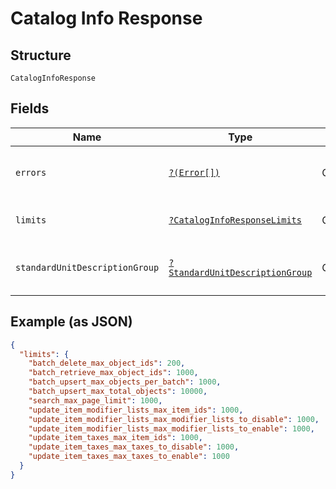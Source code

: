 
# Catalog Info Response

## Structure

`CatalogInfoResponse`

## Fields

| Name | Type | Tags | Description | Getter | Setter |
|  --- | --- | --- | --- | --- | --- |
| `errors` | [`?(Error[])`](../../doc/models/error.md) | Optional | Any errors that occurred during the request. | getErrors(): ?array | setErrors(?array errors): void |
| `limits` | [`?CatalogInfoResponseLimits`](../../doc/models/catalog-info-response-limits.md) | Optional | - | getLimits(): ?CatalogInfoResponseLimits | setLimits(?CatalogInfoResponseLimits limits): void |
| `standardUnitDescriptionGroup` | [`?StandardUnitDescriptionGroup`](../../doc/models/standard-unit-description-group.md) | Optional | Group of standard measurement units. | getStandardUnitDescriptionGroup(): ?StandardUnitDescriptionGroup | setStandardUnitDescriptionGroup(?StandardUnitDescriptionGroup standardUnitDescriptionGroup): void |

## Example (as JSON)

```json
{
  "limits": {
    "batch_delete_max_object_ids": 200,
    "batch_retrieve_max_object_ids": 1000,
    "batch_upsert_max_objects_per_batch": 1000,
    "batch_upsert_max_total_objects": 10000,
    "search_max_page_limit": 1000,
    "update_item_modifier_lists_max_item_ids": 1000,
    "update_item_modifier_lists_max_modifier_lists_to_disable": 1000,
    "update_item_modifier_lists_max_modifier_lists_to_enable": 1000,
    "update_item_taxes_max_item_ids": 1000,
    "update_item_taxes_max_taxes_to_disable": 1000,
    "update_item_taxes_max_taxes_to_enable": 1000
  }
}
```

